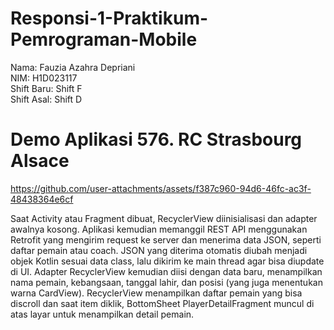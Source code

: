 ﻿# Responsi-1-Praktikum-Pemrograman-Mobile
Nama: Fauzia Azahra Depriani<br>
NIM: H1D023117<br>
Shift Baru: Shift F<br>
Shift Asal: Shift D

 # Demo Aplikasi 576. RC Strasbourg Alsace
https://github.com/user-attachments/assets/f387c960-94d6-46fc-ac3f-48438364e6cf

Saat Activity atau Fragment dibuat, RecyclerView diinisialisasi dan adapter awalnya kosong. Aplikasi kemudian memanggil REST API menggunakan Retrofit yang mengirim request ke server dan menerima data JSON, seperti daftar pemain atau coach. JSON yang diterima otomatis diubah menjadi objek Kotlin sesuai data class, lalu dikirim ke main thread agar bisa diupdate di UI. Adapter RecyclerView kemudian diisi dengan data baru, menampilkan nama pemain, kebangsaan, tanggal lahir, dan posisi (yang juga menentukan warna CardView). RecyclerView menampilkan daftar pemain yang bisa discroll dan saat item diklik, BottomSheet PlayerDetailFragment muncul di atas layar untuk menampilkan detail pemain.
